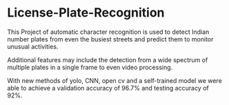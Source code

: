 # License-Plate-Recognition

This Project of automatic character recognition is used to detect Indian number plates from even the busiest streets and predict them to monitor unusual activities.

Additional features may include the detection from a wide spectrum of multiple plates in a single frame to even video processing.

With new methods of yolo, CNN, open cv and a self-trained model we were able to achieve a validation accuracy of 96.7% and testing accuracy of 92%.
